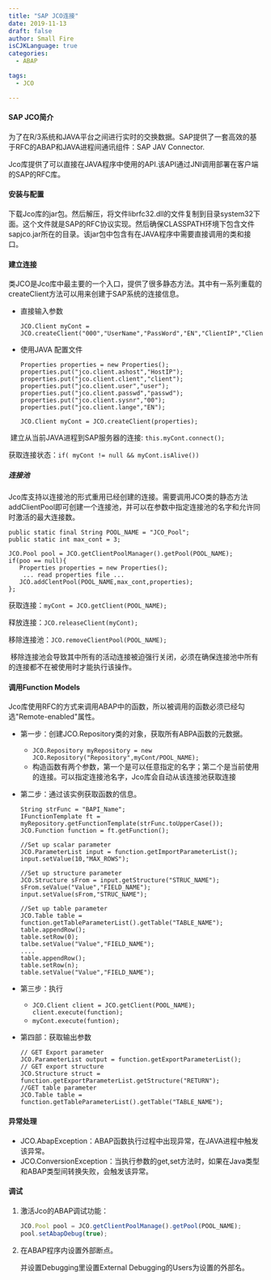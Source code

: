 ```yaml
---
title: "SAP JCO连接"
date: 2019-11-13
draft: false
author: Small Fire
isCJKLanguage: true
categories: 
  - ABAP

tags: 
  - JCO

---
```




#### SAP JCO简介

​	为了在R/3系统和JAVA平台之间进行实时的交换数据。SAP提供了一套高效的基于RFC的ABAP和JAVA进程间通讯组件：SAP JAV Connector.

​	Jco库提供了可以直接在JAVA程序中使用的API.该API通过JNI调用部署在客户端的SAP的RFC库。

#### 安装与配置

​	下载Jco库的jar包。然后解压，将文件librfc32.dll的文件复制到目录system32下面。这个文件就是SAP的RFC协议实现。然后确保CLASSPATH环境下包含文件sapjco.jar所在的目录。该jar包中包含有在JAVA程序中需要直接调用的类和接口。

#### 建立连接

​	类JCO是Jco库中最主要的一个入口，提供了很多静态方法。其中有一系列重载的createClient方法可以用来创建于SAP系统的连接信息。

- 直接输入参数

  ```JS
  JCO.Client myCont = JCO.createClient("000","UserName","PassWord","EN","ClientIP","ClientID")
  ```

- 使用JAVA 配置文件

  ```JS
  Properties properties = new Properties();
  properties.put("jco.client.ashost","HostIP");
  properties.put("jco.client.client","client");
  properties.put("jco.client.user","user");
  properties.put("jco.client.passwd","passwd");
  properties.put("jco.client.sysnr","00");
  properties.put("jco.client.lange","EN");
  
  JCO.Client myCont = JCO.createClient(properties);
  ```



​	建立从当前JAVA进程到SAP服务器的连接:	`this.myCont.connect();`

​	获取连接状态：`if( myCont != null && myCont.isAlive())`

##### 连接池

​	Jco库支持以连接池的形式重用已经创建的连接。需要调用JCO类的静态方法addClientPool即可创建一个连接池，并可以在参数中指定连接池的名字和允许同时激活的最大连接数。

```JS
public static final String POOL_NAME = "JCO_Pool";
public static int max_cont = 3;

JCO.Pool pool = JCO.getClientPoolManager().getPool(POOL_NAME);
if(poo == null){
   Properties properties = new Properties();
    ... read properties file ...
   JCO.addClentPool(POOL_NAME,max_cont,properties);
};
```

获取连接：`myCont = JCO.getClient(POOL_NAME);`

释放连接：`JCO.releaseClient(myCont);`

移除连接池：`JCO.removeClientPool(POOL_NAME);`

 移除连接池会导致其中所有的活动连接被迫强行关闭，必须在确保连接池中所有的连接都不在被使用时才能执行该操作。

#### 调用Function Models

​	Jco库使用RFC的方式来调用ABAP中的函数，所以被调用的函数必须已经勾选"Remote-enabled"属性。

- 第一步：创建JCO.Repository类的对象，获取所有ABPA函数的元数据。

  - `JCO.Repository myRepository = new JCO.Repository("Repository",myCont/POOL_NAME);`
  - 构造函数有两个参数，第一个是可以任意指定的名字；第二个是当前使用的连接。可以指定连接池名字，Jco库会自动从该连接池获取连接	

- 第二步：通过该实例获取函数的信息。

  ```JS
  String strFunc = "BAPI_Name";
  IFunctionTemplate ft =  myRepository.getFunctionTemplate(strFunc.toUpperCase());
  JCO.Function function = ft.getFunction();
  
  //Set up scalar parameter
  JCO.ParameterList input = function.getImportParameterList();
  input.setValue(10,"MAX_ROWS");
  
  //Set up structure parameter
  JCO.Structure sFrom = input.getStructure("STRUC_NAME");
  sFrom.seValue("Value","FIELD_NAME");
  input.setValue(sFrom,"STRUC_NAME");
  
  //Set up table parameter
  JCO.Table table = function.getTableParameterList().getTable("TABLE_NAME");
  table.appendRow();
  table.setRow(0);
  talbe.setValue("Value","FIELD_NAME");
  ....
  table.appendRow();
  table.setRow(n);
  table.setValue("Value","FIELD_NAME");
  ```

- 第三步：执行

  - `JCO.Client client = JCO.getClient(POOL_NAME); client.execute(function);`
  - `myCont.execute(funtion);`

- 第四部：获取输出参数

  ```JS
  // GET Export parameter
  JCO.ParameterList output = function.getExportParameterList();
  // GET export structure
  JCO.Structure struct = function.getExportParameterList.getStructure("RETURN");
  //GET table parameter
  JCO.Table table = function.getTableParameterList().getTable("TABLE_NAME");
  ```

  

#### 异常处理

- JCO.AbapException：ABAP函数执行过程中出现异常，在JAVA进程中触发该异常。
- JCO.ConversionException：当执行参数的get,set方法时，如果在Java类型和ABAP类型间转换失败，会触发该异常。

#### 调试

 1. 激活Jco的ABAP调试功能：

    ```js
    JCO.Pool pool = JCO.getClientPoolManage().getPool(POOL_NAME);
    pool.setAbapDebug(true);
    ```

2. 在ABAP程序内设置外部断点。

   并设置Debugging里设置External Debugging的Users为设置的外部名。

   ​		